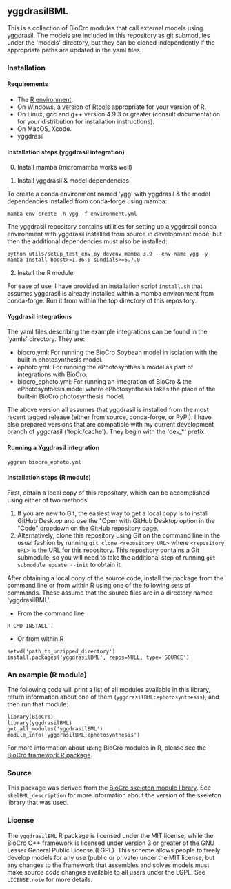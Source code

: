 ## yggdrasilBML

This is a collection of BioCro modules that call external models using yggdrasil. The models are included in this repository as git submodules under the 'models' directory, but they can be cloned independently if the appropriate paths are updated in the yaml files.

### Installation

#### Requirements

- The [R environment](https://cran.r-project.org/).
- On Windows, a version of [Rtools](https://cran.r-project.org/bin/windows/Rtools/)
  appropriate for your version of R.
- On Linux, gcc and g++ version 4.9.3 or greater (consult documentation for your
  distribution for installation instructions).
- On MacOS, Xcode.
- yggdrasil

#### Installation steps (yggdrasil integration)

0. Install mamba (micromamba works well)

1. Install yggdrasil & model dependencies

To create a conda environment named 'ygg' with yggdrasil & the model dependencies installed from conda-forge using mamba:

```
mamba env create -n ygg -f environment.yml
```

The yggdrasil repository contains utilities for setting up a yggdrasil conda environment with yggdrasil installed from source in development mode, but then the additional dependencies must also be installed:

```
python utils/setup_test_env.py devenv mamba 3.9 --env-name ygg -y
mamba install boost>=1.36.0 sundials>=5.7.0
```

2. Install the R module

For ease of use, I have provided an installation script `install.sh` that assumes yggdrasil is already installed within a mamba environment from conda-forge. Run it from within the top directory of this repository.

#### Yggdrasil integrations

The yaml files describing the example integrations can be found in the 'yamls' directory. They are:

- biocro.yml: For running the BioCro Soybean model in isolation with the built in photosynthesis model.
- ephoto.yml: For running the ePhotosynthesis model as part of integrations with BioCro.
- biocro_ephoto.yml: For running an integration of BioCro & the ePhotosynthesis model where ePhotosynthesis takes the place of the built-in BioCro photosynthesis model.

The above version all assumes that yggdrasil is installed from the most recent tagged release (either from source, conda-forge, or PyPI). I have also prepared versions that are compatible with my current development branch of yggdrasil ('topic/cache'). They begin with the 'dev_*' prefix.

#### Running a Yggdrasil integration

```
yggrun biocro_ephoto.yml
```

#### Installation steps (R module)

First, obtain a local copy of this repository, which can be accomplished using
either of two methods:
1. If you are new to Git, the easiest way to get a local copy is to install
   GitHub Desktop and use the "Open with GitHub Desktop option in the "Code"
   dropdown on the GitHub repository page.
2. Alternatively, clone this repository using Git on the command line in the
   usual fashion by running `git clone <repository URL>` where
   `<repository URL>` is the URL for this repository. This repository contains a
   Git submodule, so you will need to take the additional step of running
   `git submodule update --init` to obtain it.

After obtaining a local copy of the source code, install the package from the
command line or from within R using one of the following sets of commands. These
assume that the source files are in a directory named  'yggdrasilBML'.

- From the command line
```
R CMD INSTALL .
```

- Or from within R
```
setwd('path_to_unzipped_directory')
install.packages('yggdrasilBML', repos=NULL, type='SOURCE')
```

### An example (R module)

The following code will print a list of all modules available in this library,
return information about one of them (`yggdrasilBML:ephotosynthesis`), and then run that
module:
```
library(BioCro)
library(yggdrasilBML)
get_all_modules('yggdrasilBML')
module_info('yggdrasilBML:ephotosynthesis')
```
For more information about using BioCro modules in R, please see the
[BioCro framework R package](https://github.com/biocro/biocro).

### Source

This package was derived from the
[BioCro skeleton module library](https://github.com/biocro/skelBML). See
`skelBML_description` for more information about the version of the skeleton
library that was used.

### License

The `yggdrasilBML` R package is licensed under the MIT license, while the BioCro C++
framework is licensed under version 3 or greater of the GNU Lesser General
Public License (LGPL). This scheme allows people to freely develop models for
any use (public or private) under the MIT license, but any changes to the
framework that assembles and solves models must make source code changes
available to all users under the LGPL. See `LICENSE.note` for more details.
